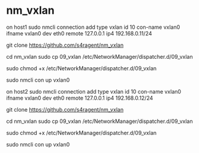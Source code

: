 # nm_vxlan

on host1
sudo nmcli connection add type vxlan id 10 con-name vxlan0 ifname vxlan0 dev eth0 remote 127.0.0.1 ip4 192.168.0.11/24

git clone https://github.com/s4ragent/nm_vxlan

cd nm_vxlan
sudo cp 09_vxlan /etc/NetworkManager/dispatcher.d/09_vxlan

sudo chmod +x /etc/NetworkManager/dispatcher.d/09_vxlan


sudo nmcli con up vxlan0


on host2
sudo nmcli connection add type vxlan id 10 con-name vxlan0 ifname vxlan0 dev eth0 remote 127.0.0.1 ip4 192.168.0.12/24

git clone https://github.com/s4ragent/nm_vxlan

cd nm_vxlan
sudo cp 09_vxlan /etc/NetworkManager/dispatcher.d/09_vxlan

sudo chmod +x /etc/NetworkManager/dispatcher.d/09_vxlan


sudo nmcli con up vxlan0



